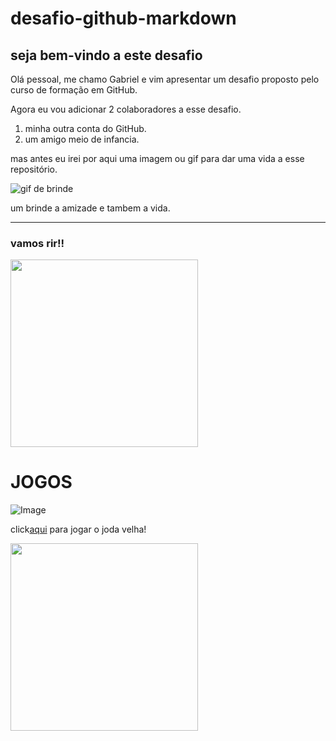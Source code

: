 # desafio-github-markdown
## seja bem-vindo a este desafio   

Olá pessoal, me chamo Gabriel e vim apresentar um desafio proposto pelo curso de formação em GitHub.

Agora eu vou adicionar 2 colaboradores a esse desafio. 
1. minha outra conta do GitHub.
2. um amigo meio de infancia.
 
 mas antes eu irei por aqui uma imagem ou gif para dar uma vida a esse repositório.

 ![gif de brinde ](https://media.tenor.com/bJ1zMWkMeUEAAAAM/thank-you-thank-you-sir.gif)
  
  um brinde a amizade e tambem a vida.
  
  ----

### vamos rir!!


<a href="https://www.youtube.com/watch?v=NLqQZaD9Dco">
  <img src="https://img.youtube.com/vi/NLqQZaD9Dco/maxresdefault.jpg" width="300">
</a>

# JOGOS

![Image](https://github.com/user-attachments/assets/4885cacb-db1d-467b-8920-46f4de7556dd)

click[aqui](file:///C:/Users/Gabriel%20Barros/Desktop/dio%20me/GitHub/Desafio-GitHub-Markdown/desafio-github-markdown/index.html) para jogar o joda velha!

<a href="file:///C:/Users/Gabriel%20Barros/Desktop/dio%20me/GitHub/Desafio-GitHub-Markdown/desafio-github-markdown/index.html">
  <img src="https://github.com/user-attachments/assets/4885cacb-db1d-467b-8920-46f4de7556dd" width="300">
</a>